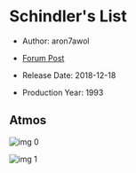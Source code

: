 # Schindler's List

* Author: aron7awol

* [Forum Post](https://www.avsforum.com/threads/bass-eq-for-filtered-movies.2995212/post-57283132)

* Release Date: 2018-12-18
* Production Year: 1993

## Atmos

![img 0](https://i.imgur.com/cuTsdZq.jpg)

![img 1](https://i.imgur.com/0soOZ5i.png)

